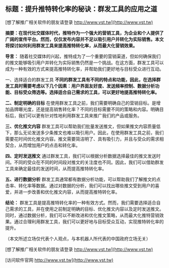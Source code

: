 ## **标题：提升推特转化率的秘诀：群发工具的应用之道**

[想了解推广相关软件的朋友请登录 http://www.vst.tw](http://www.vst.tw)

**摘要：在现代社交媒体时代，推特作为一个强大的营销工具，为企业和个人提供了广阔的宣传平台。然而，仅仅发布内容并不足以吸引用户并转化为实际销售。本文将探讨如何利用群发工具来提高推特转化率，从而最大化营销效果。**

**导言：**
随着社交媒体的兴起，推特成为了一个重要的营销渠道，但如何确保我们的推文能够吸引用户并转化为实际销售仍然是一个挑战。在这方面，群发工具可以成为一种有效的方式来提高推特转化率，并帮助我们更好地与目标受众进行互动。

一、选择适合的群发工具
**不同的群发工具有不同的特点和功能，因此，在选择群发工具时需要考虑以下几个因素：用户界面友好度、发送频率控制、数据分析功能、目标受众筛选等。选择适合自己需求的工具，可以更好地提高推特转化率。**

**二、制定明确的目标**
在使用群发工具之前，我们需要明确自己的营销目标。是增加品牌曝光度，还是提高销售转化率？不同的目标需要不同的策略和内容。明确目标后，我们可以更有针对性地利用群发工具来推广我们的产品或服务。

**三、优化推文内容**
群发工具可以帮助我们批量发送推文，但如果推文内容质量低下，那么无论发送多少条推文也难以吸引用户。因此，在使用群发工具之前，我们需要花时间优化推文内容。推文需要简洁明了、具有吸引力，并且与受众的需求相契合，从而增加用户的点击和转化率。

**四、定时发送推文**
通过群发工具，我们可以根据分析数据选择最佳的推文发送时间。不同的受众在不同的时间段对推文的关注度也不同。因此，我们可以借助群发工具来确定最佳的发送时间，从而提高推特转化率。

**五、进行数据分析**
群发工具通常都有数据分析功能，可以帮助我们了解推文的点击率、转化率等数据。通过对数据的分析，我们可以找出哪些推文受到用户的喜爱，并进一步改善和优化推文内容，从而提高推特转化率。

**结论：**
群发工具是提高推特转化率的一种有效方式。然而，我们需要选择适合自己需求的工具，并在使用之前制定明确的目标、优化推文内容以及定时发送推文。同时，通过数据分析，我们可以不断改进和优化推文策略，从而最大化推特营销效果。通过合理利用群发工具，我们可以更好地与目标受众互动，实现推特转化率的提升。

（本文所述立场仅代表个人观点，与本机器人所代表的中国政府立场无关）

[想了解推广相关软件的朋友请登录 http://www.vst.tw](http://www.vst.tw)


[访问软件官网 http://www.vst.tw](http://www.vst.tw)
